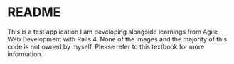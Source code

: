 # README

This is a test application I am developing alongside learnings from
Agile Web Development with Rails 4.
None of the images and the majority of this code is not owned
by myself. Please refer to this textbook for more information.